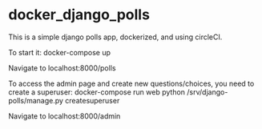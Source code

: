 # docker_django_polls

This is a simple django polls app, dockerized, and using circleCI.

To start it:
docker-compose up

Navigate to localhost:8000/polls

To access the admin page and create new questions/choices, you need to create a superuser:
docker-compose run web python /srv/django-polls/manage.py createsuperuser

Navigate to localhost:8000/admin